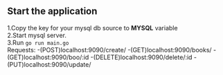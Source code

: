 ## Start the application
1.Copy the key for your mysql db source to __MYSQL__ variable <br>
2.Start mysql server. <br>
3.Run ```go run main.go```  <br>
Requests:
-(POST)localhost:9090/create/ 
-(GET)localhost:9090/books/
-(GET)localhost:9090/boo/:id
-(DELETE)localhost:9090/delete/:id
-(PUT)localhost:9090/update/
